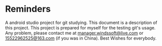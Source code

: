 # Reminders
A android studio project for git studying.
This document is a description of this project.
This project is prepared for myself for the testing git's usage.
Any problem, please contact me at manager.windssoft@live.com or 15522962525@163.com (if you was in China).
Best Wishes for everybody.
